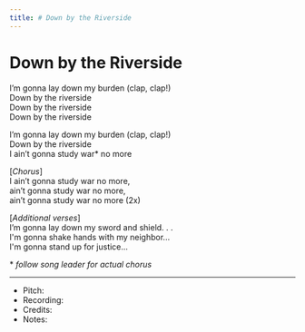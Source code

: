 ```yaml
---
title: # Down by the Riverside
---
```



# Down by the Riverside

I’m gonna lay down my burden (clap, clap!)  
Down by the riverside  
Down by the riverside  
Down by the riverside  

I’m gonna lay down my burden (clap, clap!)  
Down by the riverside  
I ain’t gonna study war* no more  

[_Chorus_]  
I ain’t gonna study war no more,  
ain’t gonna study war no more,  
ain’t gonna study war no more (2x)  

[_Additional verses_]  
I’m gonna lay down my sword and shield. . .  
I'm gonna shake hands with my neighbor...  
I'm gonna stand up for justice...  

\* _follow song leader for actual chorus_

---
* Pitch: 
* Recording:  
* Credits: 
* Notes: 

